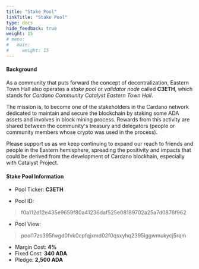 ```yaml
---
title: "Stake Pool"
linkTitle: "Stake Pool"
type: docs
hide_feedback: true
weight: 15
# menu:
#   main:
#     weight: 15
---
```


#### **Background**

As a community that puts forward the concept of decentralization, Eastern Town Hall also operates a *stake pool* or *validator node* called **C3ETH**, which stands for *Cardano Community Catalyst Eastern Town Hall*.

The mission is, to become one of the stakeholders in the Cardano network dedicated to maintain and secure the blockchain by staking some ADA assets and involves in block mining process. Rewards from this activity are shared between the community's treasury and delegators (people or community members whose crypto was used in the process).

Please support us as we keep continuing to expand our reach to friends and people in the Eastern hemisphere, spreading the positivity and impacts that could be derived from the development of Cardano blockhain, especially with Catalyst Project.

#### **Stake Pool Information**

* Pool Ticker: **C3ETH**

* Pool ID: 
> f0a112d12e435e9659f80a41236daf525e08189702a25a7d0876f962

* Pool View: 
> pool17zs395fwgd0fvk0cpfqjxmd02f0qsxyhq2395lggwmukycj5rqm

* Margin Cost: **4%**
* Fixed Cost: **340 ADA**
* Pledge: **2,500 ADA**